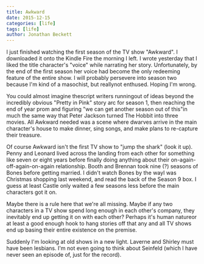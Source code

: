 ```yaml
---
title: Awkward
date: 2015-12-15
categories: [life]
tags: [life]
author: Jonathan Beckett
---
```


I just finished watching the first season of the TV show "Awkward". I downloaded it onto the Kindle Fire the morning I left. I wrote yesterday that I liked the title character's "voice" while narrating her story. Unfortunately, by the end of the first season her voice had become the only redeeming feature of the entire show. I will probably persevere into season two because I'm kind of a masochist, but reallynot enthused. Hoping I'm wrong.

You could almost imagine thescript writers runningout of ideas beyond the incredibly obvious "Pretty in Pink" story arc for season 1, then reaching the end of year prom and figuring "we can get another season out of this"in much the same way that Peter Jackson turned The Hobbit into three movies. All Awkward needed was a scene where dwarves arrive in the main character's house to make dinner, sing songs, and make plans to re-capture their treasure.

Of course Awkward isn't the first TV show to "jump the shark" (look it up). Penny and Leonard lived across the landing from each other for something like seven or eight years before finally doing anything about their on-again-off-again-on-again relationship. Booth and Brennan took nine (?) seasons of Bones before getting married. I didn't watch Bones by the wayI was Christmas shopping last weekend, and read the back of the Season 9 box. I guess at least Castle only waited a few seasons less before the main characters got it on.

Maybe there is a rule here that we're all missing. Maybe if any two characters in a TV show spend long enough in each other's company, they inevitably end up getting it on with each other? Perhaps it's human natureor at least a good enough hook to hang stories off that any and all TV shows end up basing their entire existence on the premise.

Suddenly I'm looking at old shows in a new light. Laverne and Shirley must have been lesbians. I'm not even going to think about Seinfeld (which I have never seen an episode of, just for the record).